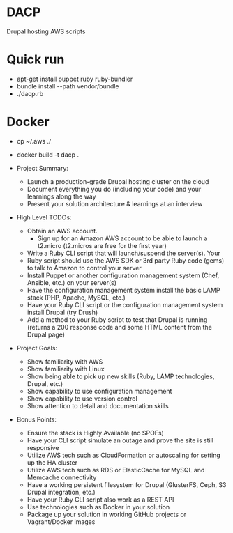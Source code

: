 DACP
=====
Drupal hosting AWS scripts

Quick run
============
* apt-get install puppet ruby ruby-bundler
* bundle install --path vendor/bundle
* ./dacp.rb

Docker
======
* cp ~/.aws ./
* docker build -t dacp .


* Project Summary:
   * Launch a production-grade Drupal hosting cluster on the cloud
   * Document everything you do (including your code) and your learnings along the way
   * Present your solution architecture & learnings at an interview

* High Level TODOs:
   * Obtain an AWS account.
        * Sign up for an Amazon AWS account to be able to launch a t2.micro (t2.micros are free for the first year)
   * Write a Ruby CLI script that will launch/suspend the server(s). Your
   * Ruby script should use the AWS SDK or 3rd party Ruby code (gems) to talk to Amazon to control your server
   * Install Puppet or another configuration management system (Chef, Ansible, etc.) on your server(s)
   * Have the configuration management system install the basic LAMP stack (PHP, Apache, MySQL, etc.)
   * Have your Ruby CLI script or the configuration management system install Drupal (try Drush)
   * Add a method to your Ruby script to test that Drupal is running (returns a 200 response code and some HTML content from the Drupal page)

* Project Goals:
   * Show familiarity with AWS
   * Show familiarity with Linux
   * Show being able to pick up new skills (Ruby, LAMP technologies, Drupal, etc.)
   * Show capability to use configuration management
   * Show capability to use version control
   * Show attention to detail and documentation skills

* Bonus Points:
   * Ensure the stack is Highly Available (no SPOFs)
   * Have your CLI script simulate an outage and prove the site is still responsive
   * Utilize AWS tech such as CloudFormation or autoscaling for setting up the HA cluster
   * Utilize AWS tech such as RDS or ElasticCache for MySQL and Memcache connectivity
   * Have a working persistent filesystem for Drupal (GlusterFS, Ceph, S3 Drupal integration, etc.)
   * Have your Ruby CLI script also work as a REST API
   * Use technologies such as Docker in your solution
   * Package up your solution in working GitHub projects or Vagrant/Docker images
